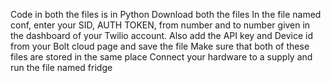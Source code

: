 Code in both the files is in Python
Download both the files
In the file named conf, enter your SID, AUTH TOKEN, from number and to number given in the dashboard of your Twilio account.
Also add the API key and Device id from your Bolt cloud page and save the file
Make sure that both of these files are stored in the same place
Connect your hardware to a supply and run the file named fridge

